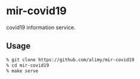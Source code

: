# mir-covid19
covid19 information service.

## Usage

```bash
% git clone https://github.com/alimy/mir-covid19
% cd mir-covid19
% make serve
```